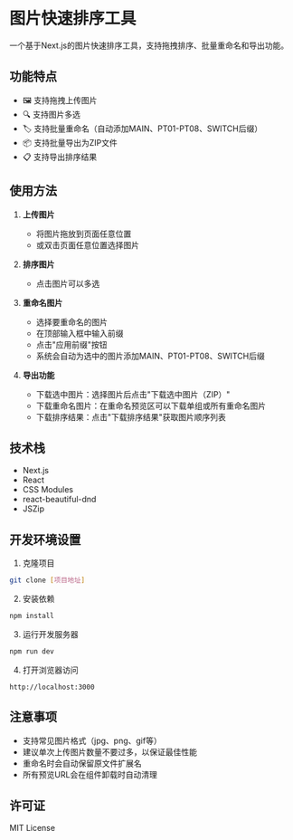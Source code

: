 # 图片快速排序工具

一个基于Next.js的图片快速排序工具，支持拖拽排序、批量重命名和导出功能。

## 功能特点

- 🖼️ 支持拖拽上传图片
- 🔍 支持图片多选
- 🏷️ 支持批量重命名（自动添加MAIN、PT01-PT08、SWITCH后缀）
- 📦 支持批量导出为ZIP文件
- 📋 支持导出排序结果

## 使用方法

1. **上传图片**
   - 将图片拖放到页面任意位置
   - 或双击页面任意位置选择图片

2. **排序图片**
   - 点击图片可以多选

3. **重命名图片**
   - 选择要重命名的图片
   - 在顶部输入框中输入前缀
   - 点击"应用前缀"按钮
   - 系统会自动为选中的图片添加MAIN、PT01-PT08、SWITCH后缀

4. **导出功能**
   - 下载选中图片：选择图片后点击"下载选中图片（ZIP）"
   - 下载重命名图片：在重命名预览区可以下载单组或所有重命名图片
   - 下载排序结果：点击"下载排序结果"获取图片顺序列表

## 技术栈

- Next.js
- React
- CSS Modules
- react-beautiful-dnd
- JSZip

## 开发环境设置

1. 克隆项目
```bash
git clone [项目地址]
```

2. 安装依赖
```bash
npm install
```

3. 运行开发服务器
```bash
npm run dev
```

4. 打开浏览器访问
```
http://localhost:3000
```

## 注意事项

- 支持常见图片格式（jpg、png、gif等）
- 建议单次上传图片数量不要过多，以保证最佳性能
- 重命名时会自动保留原文件扩展名
- 所有预览URL会在组件卸载时自动清理

## 许可证

MIT License 